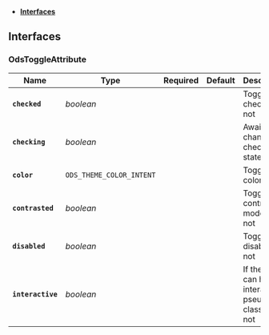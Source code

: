 * [**Interfaces**](#interfaces)

## Interfaces

### OdsToggleAttribute
|Name | Type | Required | Default | Description|
|---|---|:---:|---|---|
|**`checked`** | _boolean_ |  |  | Toggle is checked or not|
|**`checking`** | _boolean_ |  |  | Awaiting a change of checked state|
|**`color`** | `ODS_THEME_COLOR_INTENT` |  |  | Toggle color theme|
|**`contrasted`** | _boolean_ |  |  | Toggle is in contrasted mode or not|
|**`disabled`** | _boolean_ |  |  | Toggle is disabled or not|
|**`interactive`** | _boolean_ |  |  | If the toggle can have interactive pseudo-classes or not|